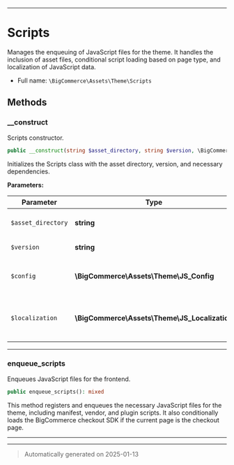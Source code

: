 ***

# Scripts

Manages the enqueuing of JavaScript files for the theme. It handles the inclusion of asset files,
conditional script loading based on page type, and localization of JavaScript data.



* Full name: `\BigCommerce\Assets\Theme\Scripts`




## Methods


### __construct

Scripts constructor.

```php
public __construct(string $asset_directory, string $version, \BigCommerce\Assets\Theme\JS_Config $config, \BigCommerce\Assets\Theme\JS_Localization $localization): mixed
```

Initializes the Scripts class with the asset directory, version, and necessary dependencies.






**Parameters:**

| Parameter | Type | Description |
|-----------|------|-------------|
| `$asset_directory` | **string** | The path to the plugin assets directory. |
| `$version` | **string** | The version of the asset build. |
| `$config` | **\BigCommerce\Assets\Theme\JS_Config** | The JS_Config object for configuration data. |
| `$localization` | **\BigCommerce\Assets\Theme\JS_Localization** | The JS_Localization object for localized strings. |





***

### enqueue_scripts

Enqueues JavaScript files for the frontend.

```php
public enqueue_scripts(): mixed
```

This method registers and enqueues the necessary JavaScript files for the theme, including
manifest, vendor, and plugin scripts. It also conditionally loads the BigCommerce checkout SDK
if the current page is the checkout page.










***


***
> Automatically generated on 2025-01-13
